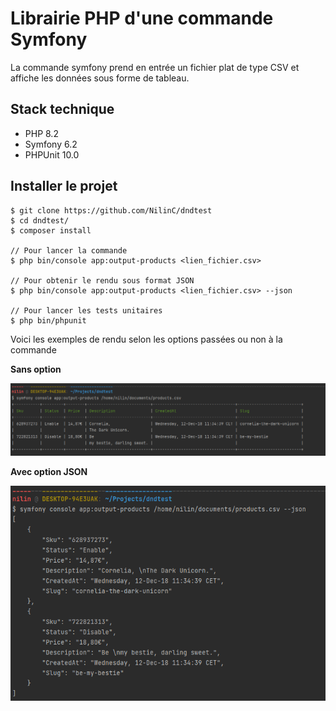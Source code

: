 # Librairie PHP d'une commande Symfony

La commande symfony prend en entrée un fichier plat de type CSV et affiche les données sous forme de tableau.

## Stack technique
* PHP 8.2
* Symfony 6.2
* PHPUnit 10.0

## Installer le projet
```
$ git clone https://github.com/NilinC/dndtest
$ cd dndtest/
$ composer install

// Pour lancer la commande
$ php bin/console app:output-products <lien_fichier.csv>

// Pour obtenir le rendu sous format JSON
$ php bin/console app:output-products <lien_fichier.csv> --json

// Pour lancer les tests unitaires
$ php bin/phpunit
```

Voici les exemples de rendu selon les options passées ou non à la commande

**Sans option**

![outputProductsTable.png](documentation/outputProductsTable.png)

**Avec option JSON**

![outputProductsJson.png](documentation/outputProductsJson.png)
